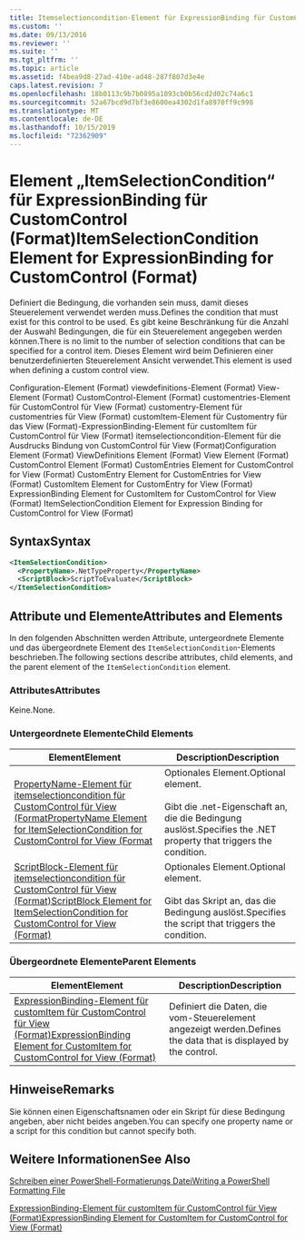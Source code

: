 ```yaml
---
title: Itemselectioncondition-Element für ExpressionBinding für CustomControl (Format) | Microsoft-Dokumentation
ms.custom: ''
ms.date: 09/13/2016
ms.reviewer: ''
ms.suite: ''
ms.tgt_pltfrm: ''
ms.topic: article
ms.assetid: f4bea9d8-27ad-410e-ad48-287f807d3e4e
caps.latest.revision: 7
ms.openlocfilehash: 18b0113c9b7b0895a1093cb0b56cd2d02c74a6c1
ms.sourcegitcommit: 52a67bcd9d7bf3e8600ea4302d1fa8970ff9c998
ms.translationtype: MT
ms.contentlocale: de-DE
ms.lasthandoff: 10/15/2019
ms.locfileid: "72362909"
---
```

# <a name="itemselectioncondition-element-for-expressionbinding-for-customcontrol-format"></a><span data-ttu-id="1e6c5-102">Element „ItemSelectionCondition“ für ExpressionBinding für CustomControl (Format)</span><span class="sxs-lookup"><span data-stu-id="1e6c5-102">ItemSelectionCondition Element for ExpressionBinding for CustomControl (Format)</span></span>

<span data-ttu-id="1e6c5-103">Definiert die Bedingung, die vorhanden sein muss, damit dieses Steuerelement verwendet werden muss.</span><span class="sxs-lookup"><span data-stu-id="1e6c5-103">Defines the condition that must exist for this control to be used.</span></span> <span data-ttu-id="1e6c5-104">Es gibt keine Beschränkung für die Anzahl der Auswahl Bedingungen, die für ein Steuerelement angegeben werden können.</span><span class="sxs-lookup"><span data-stu-id="1e6c5-104">There is no limit to the number of selection conditions that can be specified for a control item.</span></span> <span data-ttu-id="1e6c5-105">Dieses Element wird beim Definieren einer benutzerdefinierten Steuerelement Ansicht verwendet.</span><span class="sxs-lookup"><span data-stu-id="1e6c5-105">This element is used when defining a custom control view.</span></span>

<span data-ttu-id="1e6c5-106">Configuration-Element (Format) viewdefinitions-Element (Format) View-Element (Format) CustomControl-Element (Format) customentries-Element für CustomControl für View (Format) customentry-Element für customentries für View (Format) customItem-Element für Customentry für das View (Format)-ExpressionBinding-Element für customItem für CustomControl für View (Format) itemselectioncondition-Element für die Ausdrucks Bindung von CustomControl für View (Format)</span><span class="sxs-lookup"><span data-stu-id="1e6c5-106">Configuration Element (Format) ViewDefinitions Element (Format) View Element (Format) CustomControl Element (Format) CustomEntries Element for CustomControl for View (Format) CustomEntry Element for CustomEntries for View (Format) CustomItem Element for CustomEntry for View (Format) ExpressionBinding Element for CustomItem for CustomControl for View (Format) ItemSelectionCondition Element for Expression Binding for CustomControl for View (Format)</span></span>

## <a name="syntax"></a><span data-ttu-id="1e6c5-107">Syntax</span><span class="sxs-lookup"><span data-stu-id="1e6c5-107">Syntax</span></span>

```xml
<ItemSelectionCondition>
  <PropertyName>.NetTypeProperty</PropertyName>
  <ScriptBlock>ScriptToEvaluate</ScriptBlock>
</ItemSelectionCondition>
```

## <a name="attributes-and-elements"></a><span data-ttu-id="1e6c5-108">Attribute und Elemente</span><span class="sxs-lookup"><span data-stu-id="1e6c5-108">Attributes and Elements</span></span>

<span data-ttu-id="1e6c5-109">In den folgenden Abschnitten werden Attribute, untergeordnete Elemente und das übergeordnete Element des `ItemSelectionCondition`-Elements beschrieben.</span><span class="sxs-lookup"><span data-stu-id="1e6c5-109">The following sections describe attributes, child elements, and the parent element of the `ItemSelectionCondition` element.</span></span>

### <a name="attributes"></a><span data-ttu-id="1e6c5-110">Attributes</span><span class="sxs-lookup"><span data-stu-id="1e6c5-110">Attributes</span></span>

<span data-ttu-id="1e6c5-111">Keine.</span><span class="sxs-lookup"><span data-stu-id="1e6c5-111">None.</span></span>

### <a name="child-elements"></a><span data-ttu-id="1e6c5-112">Untergeordnete Elemente</span><span class="sxs-lookup"><span data-stu-id="1e6c5-112">Child Elements</span></span>

|<span data-ttu-id="1e6c5-113">Element</span><span class="sxs-lookup"><span data-stu-id="1e6c5-113">Element</span></span>|<span data-ttu-id="1e6c5-114">Description</span><span class="sxs-lookup"><span data-stu-id="1e6c5-114">Description</span></span>|
|-------------|-----------------|
|[<span data-ttu-id="1e6c5-115">PropertyName-Element für itemselectioncondition für CustomControl für View (Format</span><span class="sxs-lookup"><span data-stu-id="1e6c5-115">PropertyName Element for ItemSelectionCondition for CustomControl for View (Format</span></span>](./propertyname-element-for-itemselectioncondition-for-customcontrol-for-view-format.md)|<span data-ttu-id="1e6c5-116">Optionales Element.</span><span class="sxs-lookup"><span data-stu-id="1e6c5-116">Optional element.</span></span><br /><br /> <span data-ttu-id="1e6c5-117">Gibt die .net-Eigenschaft an, die die Bedingung auslöst.</span><span class="sxs-lookup"><span data-stu-id="1e6c5-117">Specifies the .NET property that triggers the condition.</span></span>|
|[<span data-ttu-id="1e6c5-118">ScriptBlock-Element für itemselectioncondition für CustomControl für View (Format)</span><span class="sxs-lookup"><span data-stu-id="1e6c5-118">ScriptBlock Element for ItemSelectionCondition for CustomControl for View (Format)</span></span>](./scriptblock-element-for-itemselectioncondition-for-customcontrol-for-view-format.md)|<span data-ttu-id="1e6c5-119">Optionales Element.</span><span class="sxs-lookup"><span data-stu-id="1e6c5-119">Optional element.</span></span><br /><br /> <span data-ttu-id="1e6c5-120">Gibt das Skript an, das die Bedingung auslöst.</span><span class="sxs-lookup"><span data-stu-id="1e6c5-120">Specifies the script that triggers the condition.</span></span>|

### <a name="parent-elements"></a><span data-ttu-id="1e6c5-121">Übergeordnete Elemente</span><span class="sxs-lookup"><span data-stu-id="1e6c5-121">Parent Elements</span></span>

|<span data-ttu-id="1e6c5-122">Element</span><span class="sxs-lookup"><span data-stu-id="1e6c5-122">Element</span></span>|<span data-ttu-id="1e6c5-123">Description</span><span class="sxs-lookup"><span data-stu-id="1e6c5-123">Description</span></span>|
|-------------|-----------------|
|[<span data-ttu-id="1e6c5-124">ExpressionBinding-Element für customItem für CustomControl für View (Format)</span><span class="sxs-lookup"><span data-stu-id="1e6c5-124">ExpressionBinding Element for CustomItem for CustomControl for View (Format)</span></span>](./expressionbinding-element-for-customitem-for-customcontrol-for-view-format.md)|<span data-ttu-id="1e6c5-125">Definiert die Daten, die vom-Steuerelement angezeigt werden.</span><span class="sxs-lookup"><span data-stu-id="1e6c5-125">Defines the data that is displayed by the control.</span></span>|

## <a name="remarks"></a><span data-ttu-id="1e6c5-126">Hinweise</span><span class="sxs-lookup"><span data-stu-id="1e6c5-126">Remarks</span></span>

<span data-ttu-id="1e6c5-127">Sie können einen Eigenschaftsnamen oder ein Skript für diese Bedingung angeben, aber nicht beides angeben.</span><span class="sxs-lookup"><span data-stu-id="1e6c5-127">You can specify one property name or a script for this condition but cannot specify both.</span></span>

## <a name="see-also"></a><span data-ttu-id="1e6c5-128">Weitere Informationen</span><span class="sxs-lookup"><span data-stu-id="1e6c5-128">See Also</span></span>

[<span data-ttu-id="1e6c5-129">Schreiben einer PowerShell-Formatierungs Datei</span><span class="sxs-lookup"><span data-stu-id="1e6c5-129">Writing a PowerShell Formatting File</span></span>](./writing-a-powershell-formatting-file.md)

[<span data-ttu-id="1e6c5-130">ExpressionBinding-Element für customItem für CustomControl für View (Format)</span><span class="sxs-lookup"><span data-stu-id="1e6c5-130">ExpressionBinding Element for CustomItem for CustomControl for View (Format)</span></span>](./expressionbinding-element-for-customitem-for-customcontrol-for-view-format.md)
